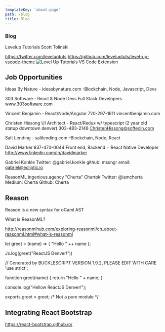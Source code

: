 ```yaml
---
templateKey: 'about-page'
path: /blog
title: Blog
---
```

### Blog 

Levelup Tutorials
Scott Tolinski

https://twitter.com/leveluptuts
https://github.com/leveluptuts/level-up-vscode-theme
![Level Up Tutorials VS Code Extension](https://www.novoda.com/blog/content/images/2018/01/react-native-logo-opt.svg)






## Job Opportunities
Ideas By Nature - ideasbynature.com
-Blockchain, Node, Javascript, Devs

303 Software - React & Node Devs Full Stack Developers www.303software.com

Vincent Benjamin - React/Node/Angular 720-297-1611 vincentbenjamin.com

Christen Hissong UI Architect - React/Redux w/ typescript (2 year old statup downtown denver)
303-483-2146 
ChristenHissong@softecin.com


Salt Lending - saltlending.com
-Blockchain, Node, React

David Marker 937-470-0044
Front end, Backend + React Native Developer
http://www.linkedin.com/in/davidmarker

Gabriel Konkle
Twitter: @gabriel.konkle
github: mssngr
email: gabriel@ecliptic.io


ReasonML
ingenious.agency
"Cherta" Chertok
Twitter: @iamcherta
Medium: Cherta
Github: Cherta



## Reason
Reason is a new syntax for oCaml AST

What is ReasonML?

http://reasonmlhub.com/exploring-reasonml/ch_about-reasonml.html#what-is-reasonml

let greet = (name) => {
"Hello " ++ name
};

Js.log(greet("ReactJS Denver!"))

// Generated by BUCKLESCRIPT VERSION 1.9.2, PLEASE EDIT WITH CARE
'use strict';

function greet(name) {
    return "Hello " + name;
}

console.log("Hellow ReactJS Denver!");

exports.greet = greet;
/* Not a pure module */

## Integrating React Bootstrap
https://react-bootstrap.github.io/



